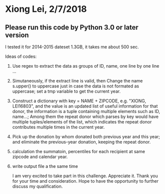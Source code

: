 # Xiong Lei, 2/7/2018

## Please run this code by Python 3.0 or later version

I tested it for 2014-2015 dateset 1.3GB, it takes me about 500 sec.

Ideas of codes:
1. Use regex to extract the data as groups of ID, name, one line by one line ...
2. Simutaneously, if the extract line is valid, then Change the name s.upper() to uppercase just in case the data is not formated as uppercase; set a tmp variable to get the current year.
3. Construct a dictionary with key = NAME + ZIPCODE, e.g. "XIONG, LEI16803", and the value is an updated list of useful information for that donor, the information is a tuple containing multiple elements such as ID, name...; Among them the repeat donor which parses by key would have multiple tuples/elements of the list, which indicates the repeat donor contributes multiple times in the current year.
4. Pick up the donation by whom donated both previous year and this year; and eliminate the previous-year donation, keeping the repeat donor.
5. calculation the summatoin, percentiles for each recipient at same zipcode and calendar year.
6. write output file a the same time

     I am very excited to take part in this challenge. Appreciate it. Thank you for your time and consideration. Hope to have the opportunity to further discuss my qualification.    
